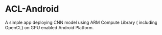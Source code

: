 # ACL-Android
A simple app deploying CNN model using ARM Compute Library ( including OpenCL) on GPU enabled Android Platform.
